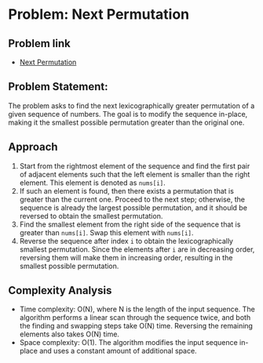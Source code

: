 # Problem: Next Permutation

## Problem link

- [Next Permutation](https://leetcode.com/problems/next-permutation/)

## Problem Statement:

The problem asks to find the next lexicographically greater permutation of a given sequence of numbers. The goal is to modify the sequence in-place, making it the smallest possible permutation greater than the original one.

## Approach

1. Start from the rightmost element of the sequence and find the first pair of adjacent elements such that the left element is smaller than the right element. This element is denoted as `nums[i]`.
2. If such an element is found, then there exists a permutation that is greater than the current one. Proceed to the next step; otherwise, the sequence is already the largest possible permutation, and it should be reversed to obtain the smallest permutation.
3. Find the smallest element from the right side of the sequence that is greater than `nums[i]`. Swap this element with `nums[i]`.
4. Reverse the sequence after index `i` to obtain the lexicographically smallest permutation. Since the elements after `i` are in decreasing order, reversing them will make them in increasing order, resulting in the smallest possible permutation.

## Complexity Analysis

- Time complexity: O(N), where N is the length of the input sequence. The algorithm performs a linear scan through the sequence twice, and both the finding and swapping steps take O(N) time. Reversing the remaining elements also takes O(N) time.
- Space complexity: O(1). The algorithm modifies the input sequence in-place and uses a constant amount of additional space.

